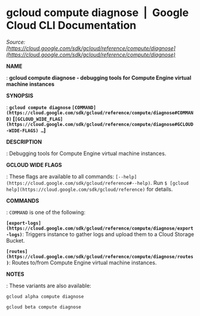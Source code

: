 # gcloud compute diagnose  |  Google Cloud CLI Documentation

*Source: [https://cloud.google.com/sdk/gcloud/reference/compute/diagnose](https://cloud.google.com/sdk/gcloud/reference/compute/diagnose)*

**NAME**

: **gcloud compute diagnose - debugging tools for Compute Engine virtual machine instances**

**SYNOPSIS**

: **`gcloud compute diagnose` `[COMMAND](https://cloud.google.com/sdk/gcloud/reference/compute/diagnose#COMMAND)` [`[GCLOUD_WIDE_FLAG](https://cloud.google.com/sdk/gcloud/reference/compute/diagnose#GCLOUD-WIDE-FLAGS) …`]**

**DESCRIPTION**

: Debugging tools for Compute Engine virtual machine instances.

**GCLOUD WIDE FLAGS**

: These flags are available to all commands: `[--help](https://cloud.google.com/sdk/gcloud/reference#--help)`.
Run `$ [gcloud help](https://cloud.google.com/sdk/gcloud/reference)` for details.

**COMMANDS**

: ``COMMAND`` is one of the following:

**`[export-logs](https://cloud.google.com/sdk/gcloud/reference/compute/diagnose/export-logs)`**:
Triggers instance to gather logs and upload them to a Cloud Storage Bucket.

**`[routes](https://cloud.google.com/sdk/gcloud/reference/compute/diagnose/routes)`**:
Routes to/from Compute Engine virtual machine instances.

**NOTES**

: These variants are also available:

```
gcloud alpha compute diagnose
```

```
gcloud beta compute diagnose
```
